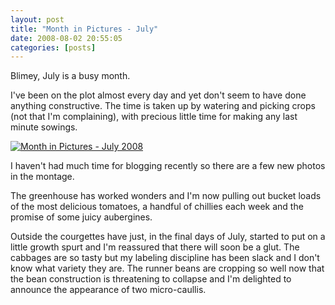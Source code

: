 ```yaml
---
layout: post
title: "Month in Pictures - July"
date: 2008-08-02 20:55:05
categories: [posts]
---
```


Blimey, July is a busy month.

I've been on the plot almost every day and yet don't seem to have done anything constructive. The time is taken up by watering and picking crops (not that I'm complaining), with precious little time for making any last minute sowings.

[![Month in Pictures - July 2008](http://farm4.static.flickr.com/3072/2726626816_fb52943964.jpg)](http://www.flickr.com/photos/warriorwomen/2726626816/)

I haven't had much time for blogging recently so there are a few new photos in the montage.

The greenhouse has worked wonders and I'm now pulling out bucket loads of the most delicious tomatoes, a handful of chillies each week and the promise of some juicy aubergines.

Outside the courgettes have just, in the final days of July, started to put on a little growth spurt and I'm reassured that there will soon be a glut. The cabbages are so tasty but my labeling discipline has been slack and I don't know what variety they are. The runner beans are cropping so well now that the bean construction is threatening to collapse and I'm delighted to announce the appearance of two micro-caullis.
